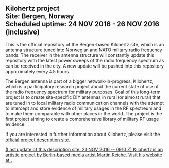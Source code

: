 ## Kilohertz project<br />Site: Bergen, Norway<br/>Scheduled uptime: 24 NOV 2016 - 26 NOV 2016 (inclusive)

This is the official repository of the Bergen-based Kilohertz site, which is an antenna structure tuned into Norwegian and NATO military radio frequency bands. The receiver in the antenna structure will constantly update this repository with the latest power sweeps of the radio frequency spectrum as can be received in the city. A new update will be pushed into this repository approximately every 4.5 hours.

The Bergen antenna is part of a bigger network-in-progress, Kilohertz, which is a participatory research project about the current state of use of the radio frequency spectrum for military purposes. Goal of this long-term project is to create site-specific DIY antennas in rural (or almost rural) that are tuned in to local military radio communication channels with the attempt to intercept and store evidence of military usages in the RF spectreum and to make them comparable with other places in the world. The project is the first project aiming to create a comprehensive library of military RF usage evidence.

If you are interested in further information about Kilohertz, please visit the <a href="http://martinreiche.com/project/kilohertz/">official project description site.

(Last update of this description site: 23 NOV 2016 -- 0910 Z)
Kilohertz is an artistic project by Berlin-based media artist Martin Reiche. Visit his website at <a href="http://martinreiche.com/">.
